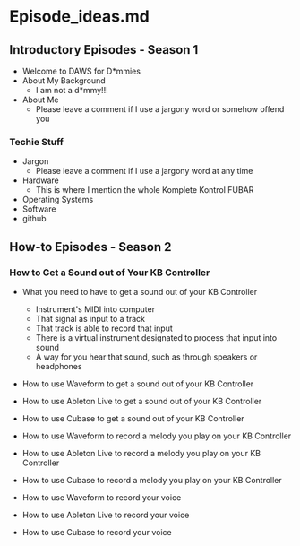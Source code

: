 
# Episode_ideas.md

## Introductory Episodes - Season 1

- Welcome to DAWS for D\*mmies
- About My Background
  - I am not a d\*mmy!!!
- About Me
  - Please leave a comment if I use a jargony word or somehow offend you

### Techie Stuff

- Jargon
  - Please leave a comment if I use a jargony word at any time
- Hardware
  - This is where I mention the whole Komplete Kontrol FUBAR
- Operating Systems
- Software
- github

## How-to Episodes - Season 2

### How to Get a Sound out of Your KB Controller

- What you need to have to get a sound out of your KB Controller
  - Instrument's MIDI into computer
  - That signal as input to a track
  - That track is able to record that input
  - There is a virtual instrument designated to process that input into sound
  - A way for you hear that sound, such as through speakers or headphones
- How to use Waveform to get a sound out of your KB Controller
- How to use Ableton Live to get a sound out of your KB Controller
- How to use Cubase to get a sound out of your KB Controller


- How to use Waveform to record a melody you play on your KB Controller
- How to use Ableton Live to record a melody you play on your KB Controller
- How to use Cubase to record a melody you play on your KB Controller
 
- How to use Waveform to record your voice
- How to use Ableton Live to record your voice
- How to use Cubase to record your voice
 

